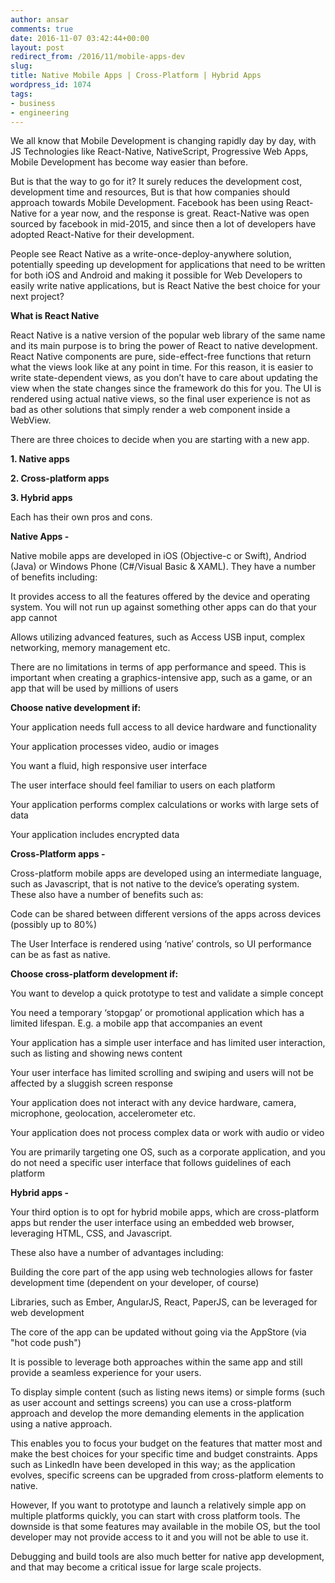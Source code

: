 ```yaml
---
author: ansar
comments: true
date: 2016-11-07 03:42:44+00:00
layout: post
redirect_from: /2016/11/mobile-apps-dev
slug:
title: Native Mobile Apps | Cross-Platform | Hybrid Apps
wordpress_id: 1074
tags:
- business
- engineering
---
```


We all know that Mobile Development is changing rapidly day by day, with JS Technologies like React-Native, NativeScript, Progressive Web Apps, Mobile Development has become way easier than before. 






But is that the way to go for it? It surely reduces the development cost, development time and resources, But is that how companies should approach towards Mobile Development. Facebook has been using React-Native for a year now, and the response is great. React-Native was open sourced by facebook in mid-2015, and since then a lot of developers have adopted React-Native for their development.

People see React Native as a write-once-deploy-anywhere solution, potentially speeding up development for applications that need to be written for both iOS and Android and making it possible for Web Developers to easily write native applications, but is React Native the best choice for your next project?

**What is React Native**

React Native is a native version of the popular web library of the same name and its main purpose is to bring the power of React to native development. React Native components are pure, side-effect-free functions that return what the views look like at any point in time. For this reason, it is easier to write state-dependent views, as you don’t have to care about updating the view when the state changes since the framework do this for you. The UI is rendered using actual native views, so the final user experience is not as bad as other solutions that simply render a web component inside a WebView.

There are three choices to decide when you are starting with a new app.

**1. Native apps**

**2. Cross-platform apps**

**3. Hybrid apps**

Each has their own pros and cons.

**Native Apps -**

Native mobile apps are developed in iOS (Objective-c or Swift), Andriod (Java) or Windows Phone (C#/Visual Basic & XAML). They have a number of benefits including:

It provides access to all the features offered by the device and operating system. You will not run up against something other apps can do that your app cannot

Allows utilizing advanced features, such as Access USB input, complex networking, memory management etc.

There are no limitations in terms of app performance and speed. This is important when creating a graphics-intensive app, such as a game, or an app that will be used by millions of users

**Choose native development if:**

Your application needs full access to all device hardware and functionality

Your application processes video, audio or images

You want a fluid, high responsive user interface

The user interface should feel familiar to users on each platform

Your application performs complex calculations or works with large sets of data

Your application includes encrypted data

**Cross-Platform apps -**

Cross-platform mobile apps are developed using an intermediate language, such as Javascript, that is not native to the device’s operating system. These also have a number of benefits such as:

Code can be shared between different versions of the apps across devices (possibly up to 80%)

The User Interface is rendered using ‘native’ controls, so UI performance can be as fast as native.

**Choose cross-platform development if:**

You want to develop a quick prototype to test and validate a simple concept

You need a temporary ‘stopgap’ or promotional application which has a limited lifespan. E.g. a mobile app that accompanies an event

Your application has a simple user interface and has limited user interaction, such as listing and showing news content

Your user interface has limited scrolling and swiping and users will not be affected by a sluggish screen response

Your application does not interact with any device hardware, camera, microphone, geolocation, accelerometer etc.

Your application does not process complex data or work with audio or video

You are primarily targeting one OS, such as a corporate application, and you do not need a specific user interface that follows guidelines of each platform

**Hybrid apps -**

Your third option is to opt for hybrid mobile apps, which are cross-platform apps but render the user interface using an embedded web browser, leveraging HTML, CSS, and Javascript.

These also have a number of advantages including:

Building the core part of the app using web technologies allows for faster development time (dependent on your developer, of course)

Libraries, such as Ember, AngularJS, React, PaperJS, can be leveraged for web development

The core of the app can be updated without going via the AppStore (via "hot code push")

It is possible to leverage both approaches within the same app and still provide a seamless experience for your users.

To display simple content (such as listing news items) or simple forms (such as user account and settings screens) you can use a cross-platform approach and develop the more demanding elements in the application using a native approach.

This enables you to focus your budget on the features that matter most and make the best choices for your specific time and budget constraints. Apps such as LinkedIn have been developed in this way; as the application evolves, specific screens can be upgraded from cross-platform elements to native.

However, If you want to prototype and launch a relatively simple app on multiple platforms quickly, you can start with cross platform tools. The downside is that some features may available in the mobile OS, but the tool developer may not provide access to it and you will not be able to use it.

Debugging and build tools are also much better for native app development, and that may become a critical issue for large scale projects.
